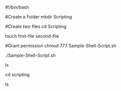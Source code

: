 #!/bin/bash

#Create a Folder
mkdir Scripting

#Create two files
cd Scripting

touch first-file second-file

#Grant permission
chmod 777 Sample-Shell-Script.sh

./Sample-Shell-Script.sh

ls

 cd scripting

ls